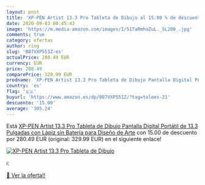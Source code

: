 ```yaml
---
layout: post
title: 'XP-PEN Artist 13.3 Pro Tableta de Dibujo al 15.00 % de descuento'
date: 2020-09-03 00:45:43
image: 'https://m.media-amazon.com/images/I/51TaRmhaZuL._SL200_.jpg'
comments: true
category: ofertas
author: ring
slug: 'B07VXP551Z-es'
actualPrice: 280.49 EUR
currency: EUR
price: 280.49
comparePrice: 329.99 EUR
prodname: 'XP-PEN Artist 13.3 Pro Tableta de Dibujo Pantalla Digital Portátil de 13.3 Pulgadas con Lápiz sin Batería para Diseño de Arte'
country: 'es'
flag: '🇪🇸'
buyurl: 'https://www.amazon.es/dp/B07VXP551Z/?tag=tolees-21'
descuento: '15.00'
average: '305.24'
---
```


Está [XP-PEN Artist 13.3 Pro Tableta de Dibujo Pantalla Digital Portátil de 13.3 Pulgadas con Lápiz sin Batería para Diseño de Arte](https://www.amazon.es/dp/B07VXP551Z/?tag=tolees-21) con 15.00 de descuento por 280.49 EUR (original: 329.99 EUR) en el siguiente enlace!

[![XP-PEN Artist 13.3 Pro Tableta de Dibujo](https://m.media-amazon.com/images/I/51TaRmhaZuL._SL200_.jpg)](https://www.amazon.es/dp/B07VXP551Z/?tag=tolees-21)

ℹ️:


[🛒 Ver la oferta!!](https://www.amazon.es/dp/B07VXP551Z/?tag=tolees-21)
